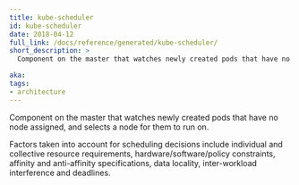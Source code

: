```yaml
---
title: kube-scheduler
id: kube-scheduler
date: 2018-04-12
full_link: /docs/reference/generated/kube-scheduler/
short_description: >
  Component on the master that watches newly created pods that have no node assigned, and selects a node for them to run on.

aka:
tags:
- architecture
---
```

 Component on the master that watches newly created pods that have no node assigned, and selects a node for them to run on.

<!--more-->

Factors taken into account for scheduling decisions include individual and collective resource requirements,  hardware/software/policy constraints, affinity and anti-affinity specifications, data locality, inter-workload interference and deadlines.

